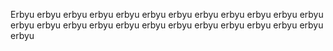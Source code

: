 Erbyu erbyu erbyu erbyu erbyu erbyu erbyu erbyu erbyu erbyu erbyu erbyu erbyu erbyu erbyu erbyu erbyu erbyu erbyu erbyu erbyu erbyu erbyu erbyu erbyu 
